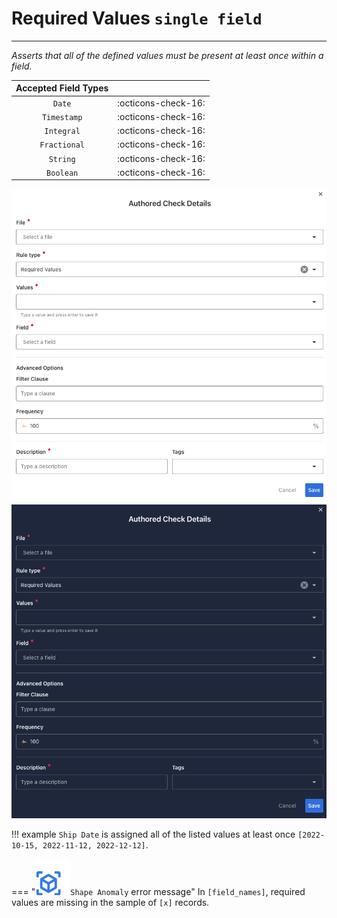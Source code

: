 # Required Values <spam id='single-field'>`single field`</spam>

---

*Asserts that all of the defined values must be present at least once within a field.*

| Accepted Field Types   |                      |
| :--------------------: | :------------------: |
| `Date`                 | :octicons-check-16:   |
| `Timestamp`            | :octicons-check-16:   |
| `Integral`             | :octicons-check-16:   |
| `Fractional`           | :octicons-check-16:   |
| `String`               | :octicons-check-16:   |
| `Boolean`              | :octicons-check-16:   |

![Screenshot](../assets/checks/rule-types/required-values-check-light.png#only-light)
![Screenshot](../assets/checks/rule-types/required-values-check-dark.png#only-dark)

!!! example
    `Ship Date` is assigned all of the listed values at least once `[2022-10-15, 2022-11-12, 2022-12-12]`.

=== "![Screenshot](../assets/checks/rule-types/icons/icon-shape-anomaly-dark.svg)`Shape Anomaly` error message"
    In `[field_names]`, required values are missing in the sample of `[x]` records.

